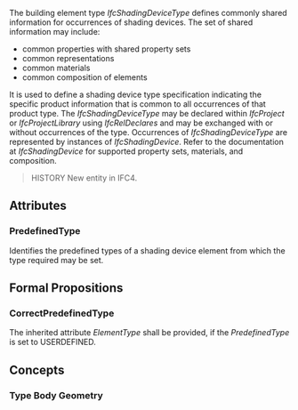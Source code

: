 The building element type _IfcShadingDeviceType_ defines commonly shared information for occurrences of shading devices. The set of shared information may include:

* common properties with shared property sets
* common representations
* common materials
* common composition of elements


<!-- end of short definition -->

It is used to define a shading device type specification indicating the specific product information that is common to all occurrences of that product type. The _IfcShadingDeviceType_ may be declared within _IfcProject_ or _IfcProjectLibrary_ using _IfcRelDeclares_ and may be exchanged with or without occurrences of the type. Occurrences of _IfcShadingDeviceType_ are represented by instances of _IfcShadingDevice_. Refer to the documentation at _IfcShadingDevice_ for supported property sets, materials, and composition.

> HISTORY New entity in IFC4.

## Attributes

### PredefinedType
Identifies the predefined types of a shading device element from which the type required may be set.

## Formal Propositions

### CorrectPredefinedType
The inherited attribute _ElementType_ shall be provided, if the _PredefinedType_ is set to USERDEFINED.

## Concepts

### Type Body Geometry



